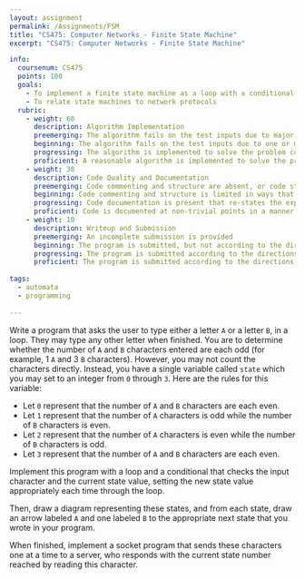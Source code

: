 ```yaml
---
layout: assignment
permalink: /Assignments/FSM
title: "CS475: Computer Networks - Finite State Machine"
excerpt: "CS475: Computer Networks - Finite State Machine"

info:
  coursenum: CS475
  points: 100
  goals:
    - To implement a finite state machine as a loop with a conditional
    - To relate state machines to network protocols
  rubric:
    - weight: 60
      description: Algorithm Implementation
      preemerging: The algorithm fails on the test inputs due to major issues, or the program fails to compile and/or run
      beginning: The algorithm fails on the test inputs due to one or more minor issues
      progressing: The algorithm is implemented to solve the problem correctly according to given test inputs, but would fail if executed in a general case due to a minor issue or omission in the algorithm design or implementation
      proficient: A reasonable algorithm is implemented to solve the problem which correctly solves the problem according to the given test inputs, and would be reasonably expected to solve the problem in the general case
    - weight: 30
      description: Code Quality and Documentation
      preemerging: Code commenting and structure are absent, or code structure departs significantly from best practice, and/or the code departs significantly from the style guide
      beginning: Code commenting and structure is limited in ways that reduce the readability of the program, and/or there are minor departures from the style guide
      progressing: Code documentation is present that re-states the explicit code definitions, and/or code is written that mostly adheres to the style guide
      proficient: Code is documented at non-trivial points in a manner that enhances the readability of the program, and code is written according to the style guide
    - weight: 10
      description: Writeup and Submission
      preemerging: An incomplete submission is provided
      beginning: The program is submitted, but not according to the directions in one or more ways (for example, because it is lacking a readme writeup)
      progressing: The program is submitted according to the directions with a minor omission or correction needed
      proficient: The program is submitted according to the directions, including a readme writeup describing the solution        
      
tags:
  - automata
  - programming
  
---
```


Write a program that asks the user to type either a letter `A` or a letter `B`, in a loop.  They may type any other letter when finished.   You are to determine whether the number of `A` and `B` characters entered are each odd (for example, 1 `A` and 3 `B` characters).  However, you may not count the characters directly.  Instead, you have a single variable called `state` which you may set to an integer from `0` through `3`.  Here are the rules for this variable:

* Let `0` represent that the number of `A` and `B` characters are each even.  
* Let `1` represent that the number of `A` characters is odd while the number of `B` characters is even.  
* Let `2` represent that the number of `A` characters is even while the number of `B` characters is odd.  
* Let `3` represent that the number of `A` and `B` characters are each even.  

Implement this program with a loop and a conditional that checks the input character and the current state value, setting the new state value appropriately each time through the loop.

Then, draw a diagram representing these states, and from each state, draw an arrow labeled `A` and one labeled `B` to the appropriate next state that you wrote in your program.

When finished, implement a socket program that sends these characters one at a time to a server, who responds with the current state number reached by reading this character.
